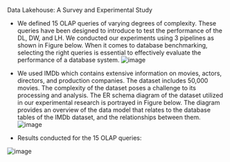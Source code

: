 Data Lakehouse: A Survey and Experimental Study
* We defined 15 OLAP queries of varying degrees of complexity. These queries have been designed to introduce to test the performance of the
DL, DW, and LH. We conducted our experiments using 3 pipelines as shown in Figure below. When it comes to database
benchmarking, selecting the right queries is essential to effectively evaluate the performance of a database system.
![image](https://github.com/HarbyElectro/SQL_Queries_IMDb/assets/152432979/0cf1ce13-0447-4a2e-a543-288b17368d9d)

* We used IMDb which contains extensive information on movies, actors, directors, and production companies. The dataset
includes 50,000 movies. The complexity of the dataset poses a challenge to its processing and analysis. The ER
schema diagram of the dataset utilized in our experimental research is portrayed in Figure below. The diagram provides
an overview of the data model that relates to the database tables of the IMDb dataset, and the relationships between
them.
![image](https://github.com/HarbyElectro/SQL_Queries_IMDb/assets/152432979/4b995a50-3f50-4232-9a49-2008e73293f6)


* Results conducted for the 15 OLAP queries:

![image](https://github.com/HarbyElectro/SQL_Queries_IMDb/assets/152432979/a7858279-6a3b-4ba3-b3dd-279ab7b930b5)


